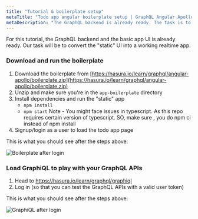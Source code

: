 ```yaml
---
title: "Tutorial & boilerplate setup"
metaTitle: "Todo app angular boilerplate setup | GraphQL Angular Apollo Tutorial"
metaDescription: "The GraphQL backend is already ready. The task is to convert the static UI into a working realtime app in Angular"
---
```


For this tutorial, the GraphQL backend and the basic app UI is already ready.
Our task will be to convert the "static" UI into a working realtime app.

### Download and run the boilerplate

1. Download the boilerplate from [https://hasura.io/learn/graphql/angular-apollo/boilerplate.zip](https://hasura.io/learn/graphql/angular-apollo/boilerplate.zip)
2. Unzip and make sure you're in the `app-boilerplate` directory
3. Install dependencies and run the "static" app
    - `npm install`
    - `npm start`
    Note - You might face issues in typescript. As this repo requires certain version of typescript. SO, make sure , you do npm ci instead of npm install
4. Signup/login as a user to load the todo app page

This is what you should see after the steps above:

![Boilerplate after login](https://graphql-engine-cdn.hasura.io/learn-hasura/assets/graphql-react/boilerplate-after-login.png)

### Load GraphiQL to play with your GraphQL APIs

1. Head to https://hasura.io/learn/graphql/graphiql
2. Log in (so that you can test the GraphQL APIs with a valid user token)

This is what you should see after the steps above:

![GraphiQL after login](https://graphql-engine-cdn.hasura.io/learn-hasura/assets/graphql-react/graphiql-after-login.png)
